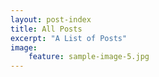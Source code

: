 ```yaml
---
layout: post-index
title: All Posts
excerpt: "A List of Posts"
image:
    feature: sample-image-5.jpg
---
```


